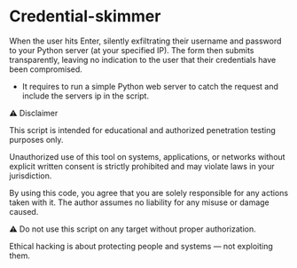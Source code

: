 # Credential-skimmer

When the user hits Enter, silently exfiltrating their username and password to your Python server (at your specified IP). The form then submits transparently, leaving no indication to the user that their credentials have been compromised.

- It requires to run a simple Python web server to catch the request and include the servers ip in the script.


⚠️ Disclaimer

This script is intended for educational and authorized penetration testing purposes only.

Unauthorized use of this tool on systems, applications, or networks without explicit written consent is strictly prohibited and may violate laws in your jurisdiction.

By using this code, you agree that you are solely responsible for any actions taken with it. The author assumes no liability for any misuse or damage caused.


⚠️ Do not use this script on any target without proper authorization.

Ethical hacking is about protecting people and systems — not exploiting them.

